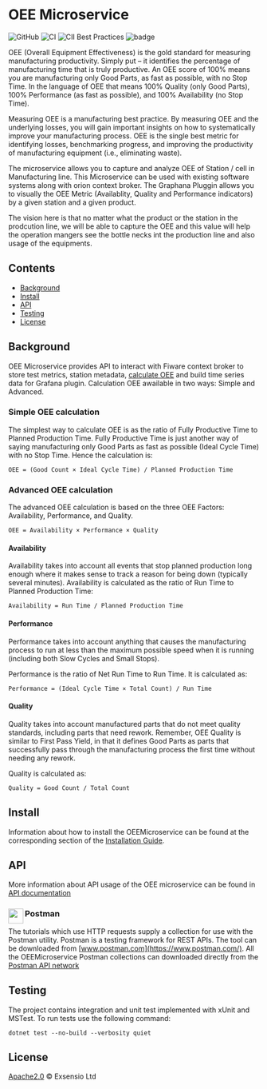 # OEE Microservice

![GitHub](https://img.shields.io/github/license/Exsensio-Ltd/OEEMicroservice)
![CI](https://github.com/Exsensio-Ltd/OEEMicroservice/actions/workflows/dotnet.yml/badge.svg)
![CII Best Practices](https://bestpractices.coreinfrastructure.org/projects/4904/badge)
![badge](https://img.shields.io/endpoint?url=https://gist.githubusercontent.com/ts-exsensio/0e4641263d709a5c2bb6931e1f5094db/raw/4c501846ae52fe03aefa64d7ae90b0b5050f99)

OEE (Overall Equipment Effectiveness) is the gold standard for measuring manufacturing productivity. Simply put – it identifies the percentage of manufacturing time that is truly productive. An OEE score of 100% means you are manufacturing only Good Parts, as fast as possible, with no Stop Time. In the language of OEE that means 100% Quality (only Good Parts), 100% Performance (as fast as possible), and 100% Availability (no Stop Time).

Measuring OEE is a manufacturing best practice. By measuring OEE and the underlying losses, you will gain important insights on how to systematically improve your manufacturing process. OEE is the single best metric for identifying losses, benchmarking progress, and improving the productivity of manufacturing equipment (i.e., eliminating waste).

The microservice allows you to capture and analyze OEE of Station / cell in Manufacturing line. This Microservice can be used with existing software systems along with orion context broker. The Graphana Pluggin allows you to visually the OEE Metric (Availablity, Quality and Performance indicators) by a given station and a given product.

The vision here is that no matter what the product or the station in the prodcution line, we will be able to capture the OEE and this value will help the operation mangers see the bottle necks int the production line and also usage of the equipments.

## Contents

-   [Background](#background)
-   [Install](#install)
-   [API](#api)
-   [Testing](#testing)
-   [License](#license)

## Background

OEE Microservice provides API to interact with Fiware context broker to store test metrics, station metadata, [calculate OEE](https://www.oee.com/calculating-oee.html) and build time series data for Grafana plugin. Calculation OEE awailable in two ways: Simple and Advanced.

### Simple OEE calculation

The simplest way to calculate OEE is as the ratio of Fully Productive Time to Planned Production Time. Fully Productive Time is just another way of saying manufacturing only Good Parts as fast as possible (Ideal Cycle Time) with no Stop Time. Hence the calculation is:

```
OEE = (Good Count × Ideal Cycle Time) / Planned Production Time
```

### Advanced OEE calculation

The advanced OEE calculation is based on the three OEE Factors: Availability, Performance, and Quality.

```
OEE = Availability × Performance × Quality
```

#### Availability

Availability takes into account all events that stop planned production long enough where it makes sense to track a reason for being down (typically several minutes).
Availability is calculated as the ratio of Run Time to Planned Production Time:
```
Availability = Run Time / Planned Production Time
```

#### Performance

Performance takes into account anything that causes the manufacturing process to run at less than the maximum possible speed when it is running (including both Slow Cycles and Small Stops).

Performance is the ratio of Net Run Time to Run Time. It is calculated as:

```
Performance = (Ideal Cycle Time × Total Count) / Run Time
```

#### Quality

Quality takes into account manufactured parts that do not meet quality standards, including parts that need rework. Remember, OEE Quality is similar to First Pass Yield, in that it defines Good Parts as parts that successfully pass through the manufacturing process the first time without needing any rework.

Quality is calculated as:

```
Quality = Good Count / Total Count
```

## Install

Information about how to install the OEEMicroservice can be found at the corresponding section of the [Installation Guide](/docs/installationguide.md).

## API

More information about API usage of the OEE microservice can be found in [API documentation](/docs/api.md)

### Postman <img src="https://www.postman.com/favicon-32x32.png" align="left"  height="30" width="30">

The tutorials which use HTTP requests supply a collection for use with the Postman utility. Postman is a testing
framework for REST APIs. The tool can be downloaded from [www.postman.com](https://www.postman.com/). All the OEEMicroservice
Postman collections can downloaded directly from the
[Postman API network](https://documenter.getpostman.com/view/16273471/TzeWJ91y)

## Testing

The project contains integration and unit test implemented with xUnit and MSTest. To run tests use the following command:

`dotnet test --no-build --verbosity quiet`

## License

[Apache2.0](LICENSE) © Exsensio Ltd
